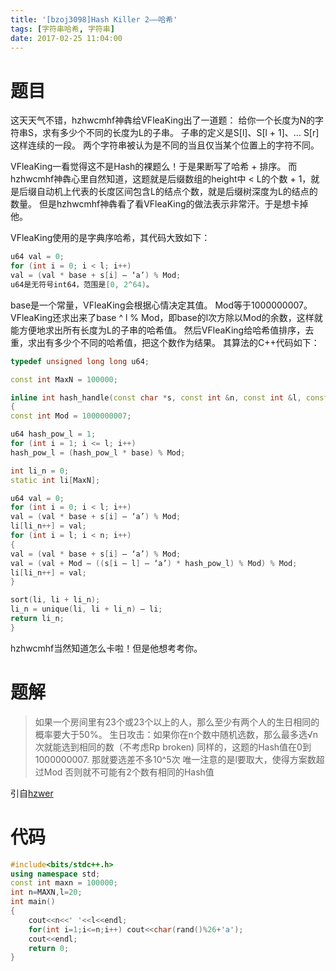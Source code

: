 ```yaml
---
title: '[bzoj3098]Hash Killer 2——哈希'
tags: [字符串哈希, 字符串]
date: 2017-02-25 11:04:00
---
```


# 题目
这天天气不错，hzhwcmhf神犇给VFleaKing出了一道题：
给你一个长度为N的字符串S，求有多少个不同的长度为L的子串。
子串的定义是S[l]、S[l + 1]、… S[r]这样连续的一段。
两个字符串被认为是不同的当且仅当某个位置上的字符不同。

VFleaKing一看觉得这不是Hash的裸题么！于是果断写了哈希 + 排序。
而hzhwcmhf神犇心里自然知道，这题就是后缀数组的height中 < L的个数 + 1，就是后缀自动机上代表的长度区间包含L的结点个数，就是后缀树深度为L的结点的数量。
但是hzhwcmhf神犇看了看VFleaKing的做法表示非常汗。于是想卡掉他。

VFleaKing使用的是字典序哈希，其代码大致如下：
```cpp
u64 val = 0;
for (int i = 0; i < l; i++)
val = (val * base + s[i] – ‘a’) % Mod;
u64是无符号int64，范围是[0, 2^64)。
```
base是一个常量，VFleaKing会根据心情决定其值。
Mod等于1000000007。
VFleaKing还求出来了base ^ l % Mod，即base的l次方除以Mod的余数，这样就能方便地求出所有长度为L的子串的哈希值。
然后VFleaKing给哈希值排序，去重，求出有多少个不同的哈希值，把这个数作为结果。
其算法的C++代码如下：
```cpp
typedef unsigned long long u64;

const int MaxN = 100000;

inline int hash_handle(const char *s, const int &n, const int &l, const int &base)
{
const int Mod = 1000000007;

u64 hash_pow_l = 1;
for (int i = 1; i <= l; i++)
hash_pow_l = (hash_pow_l * base) % Mod;

int li_n = 0;
static int li[MaxN];

u64 val = 0;
for (int i = 0; i < l; i++)
val = (val * base + s[i] – ‘a’) % Mod;
li[li_n++] = val;
for (int i = l; i < n; i++)
{
val = (val * base + s[i] – ‘a’) % Mod;
val = (val + Mod – ((s[i – l] – ‘a’) * hash_pow_l) % Mod) % Mod;
li[li_n++] = val;
}

sort(li, li + li_n);
li_n = unique(li, li + li_n) – li;
return li_n;
}
```
hzhwcmhf当然知道怎么卡啦！但是他想考考你。
# 题解
>如果一个房间里有23个或23个以上的人，那么至少有两个人的生日相同的概率要大于50%。
>生日攻击：如果你在n个数中随机选数，那么最多选√n次就能选到相同的数（不考虑Rp broken)
>同样的，这题的Hash值在0到1000000007.
>那就要选差不多10^5次
>唯一注意的是l要取大，使得方案数超过Mod
>否则就不可能有2个数有相同的Hash值

引自[hzwer](http://hzwer.com/1861.html)
# 代码
```cpp
#include<bits/stdc++.h>
using namespace std;
const int maxn = 100000;
int n=MAXN,l=20;
int main()
{
	cout<<n<<' '<<l<<endl;
	for(int i=1;i<=n;i++) cout<<char(rand()%26+'a');
	cout<<endl;
	return 0;
}
```